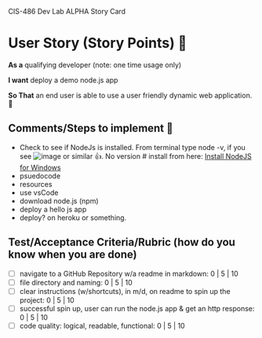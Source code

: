 CIS-486 Dev Lab ALPHA Story Card 

 # User Story (Story Points) 🚀 

**As a** qualifying developer (note: one time usage only)  

**I want** deploy a demo node.js app

**So That** an end user is able to use a user friendly dynamic web application. 👶

## Comments/Steps to implement 🥇
- Check to see if NodeJs is installed.  From terminal type node -v, if you see
![image](https://user-images.githubusercontent.com/54637063/131031229-8930a22e-e303-4225-ab0c-3352cef3fe32.png)
or similar 👍.  No version # install from here: [Install NodeJS for Windows](https://nodejs.org/en/) 
- psuedocode
- resources 
- use vsCode
- download node.js (npm)
- deploy a hello js app
- deploy? on heroku or something. 


## Test/Acceptance Criteria/Rubric (how do you know when you are done) 

- [ ] navigate to a GitHub Repository w/a readme in markdown: 0 | 5 | 10
- [ ] file directory and naming: 0 | 5 | 10 
- [ ] clear instructions (w/shortcuts), in m/d, on readme to spin up the project: 0 | 5 | 10 
- [ ] successful spin up, user can run the node.js app & get an http response: 0 | 5 | 10 
- [ ] code quality: logical, readable, functional: 0 | 5 | 10 
